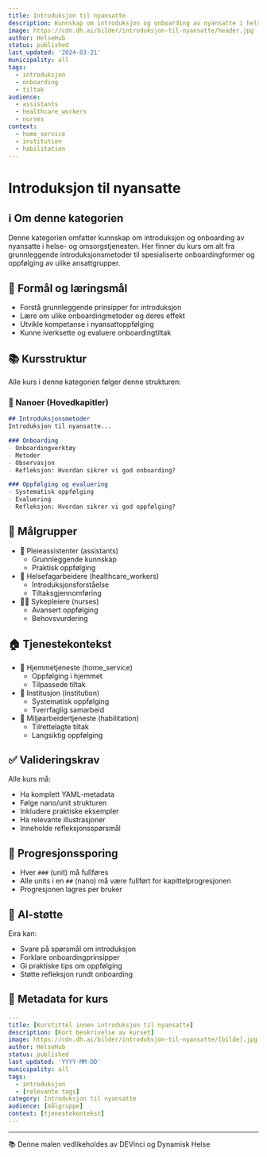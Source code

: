 ```yaml
---
title: Introduksjon til nyansatte
description: Kunnskap om introduksjon og onboarding av nyansatte i helse- og omsorgstjenesten
image: https://cdn.dh.ai/bilder/introduksjon-til-nyansatte/header.jpg
author: HelseHub
status: published
last_updated: '2024-03-21'
municipality: all
tags:
  - introduksjon
  - onboarding
  - tiltak
audience:
  - assistants
  - healthcare_workers
  - nurses
context:
  - home_service
  - institution
  - habilitation
---
```


# Introduksjon til nyansatte

## ℹ️ Om denne kategorien
Denne kategorien omfatter kunnskap om introduksjon og onboarding av nyansatte i helse- og omsorgstjenesten. Her finner du kurs om alt fra grunnleggende introduksjonsmetoder til spesialiserte onboardingformer og oppfølging av ulike ansattgrupper.

## 🎯 Formål og læringsmål
- Forstå grunnleggende prinsipper for introduksjon
- Lære om ulike onboardingmetoder og deres effekt
- Utvikle kompetanse i nyansattoppfølging
- Kunne iverksette og evaluere onboardingtiltak

## 📚 Kursstruktur
Alle kurs i denne kategorien følger denne strukturen:

### 📖 Nanoer (Hovedkapitler)
```md
## Introduksjonsmetoder
Introduksjon til nyansatte...

### Onboarding
- Onboardingverktøy
- Metoder
- Observasjon
- Refleksjon: Hvordan sikrer vi god onboarding?

### Oppfølging og evaluering
- Systematisk oppfølging
- Evaluering
- Refleksjon: Hvordan sikrer vi god oppfølging?
```

## 👥 Målgrupper
- 👤 Pleieassistenter (assistants)
  * Grunnleggende kunnskap
  * Praktisk oppfølging
- 👥 Helsefagarbeidere (healthcare_workers)
  * Introduksjonsforståelse
  * Tiltaksgjennomføring
- 👨‍⚕️ Sykepleiere (nurses)
  * Avansert oppfølging
  * Behovsvurdering

## 🏠 Tjenestekontekst
- 🏡 Hjemmetjeneste (home_service)
  * Oppfølging i hjemmet
  * Tilpassede tiltak
- 🏥 Institusjon (institution)
  * Systematisk oppfølging
  * Tverrfaglig samarbeid
- 👥 Miljøarbeidertjeneste (habilitation)
  * Tilrettelagte tiltak
  * Langsiktig oppfølging

## ✅ Valideringskrav
Alle kurs må:
- Ha komplett YAML-metadata
- Følge nano/unit strukturen
- Inkludere praktiske eksempler
- Ha relevante illustrasjoner
- Inneholde refleksjonsspørsmål

## 🔄 Progresjonssporing
- Hver `###` (unit) må fullføres
- Alle units i en `##` (nano) må være fullført for kapittelprogresjonen
- Progresjonen lagres per bruker

## 🤖 AI-støtte
Eira kan:
- Svare på spørsmål om introduksjon
- Forklare onboardingprinsipper
- Gi praktiske tips om oppfølging
- Støtte refleksjon rundt onboarding

## 📝 Metadata for kurs
```yaml
---
title: [Kurstittel innen introduksjon til nyansatte]
description: [Kort beskrivelse av kurset]
image: https://cdn.dh.ai/bilder/introduksjon-til-nyansatte/[bilde].jpg
author: HelseHub
status: published
last_updated: 'YYYY-MM-DD'
municipality: all
tags:
  - introduksjon
  - [relevante tags]
category: Introduksjon til nyansatte
audience: [målgruppe]
context: [tjenestekontekst]
---
```

---
📚 Denne malen vedlikeholdes av DEVinci og Dynamisk Helse 